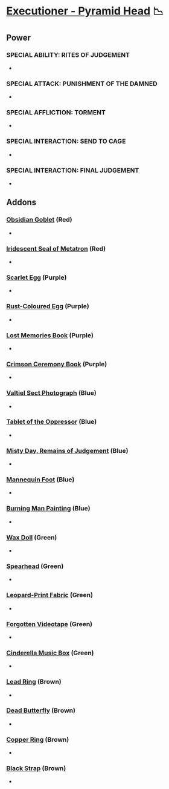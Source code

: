 # [Executioner - Pyramid Head](<https://deadbydaylight.wiki.gg/wiki/Pyramid_Head>) 📉

## Power

### SPECIAL ABILITY: RITES OF JUDGEMENT

-


### SPECIAL ATTACK: PUNISHMENT OF THE DAMNED

-


### SPECIAL AFFLICTION: TORMENT

-


### SPECIAL INTERACTION: SEND TO CAGE

-


### SPECIAL INTERACTION: FINAL JUDGEMENT

-


## Addons

### [Obsidian Goblet](<https://deadbydaylight.wiki.gg/wiki/Obsidian_Goblet>) (Red)

-


### [Iridescent Seal of Metatron](<https://deadbydaylight.wiki.gg/wiki/Iridescent_Seal_of_Metatron>) (Red)

-


### [Scarlet Egg](<https://deadbydaylight.wiki.gg/wiki/Scarlet_Egg>) (Purple)

-


### [Rust-Coloured Egg](<https://deadbydaylight.wiki.gg/wiki/Rust-Coloured_Egg>) (Purple)

-


### [Lost Memories Book](<https://deadbydaylight.wiki.gg/wiki/Lost_Memories_Book>) (Purple)

-


### [Crimson Ceremony Book](<https://deadbydaylight.wiki.gg/wiki/Crimson_Ceremony_Book>) (Purple)

-


### [Valtiel Sect Photograph](<https://deadbydaylight.wiki.gg/wiki/Valtiel_Sect_Photograph>) (Blue)

-


### [Tablet of the Oppressor](<https://deadbydaylight.wiki.gg/wiki/Tablet_of_the_Oppressor>) (Blue)

-


### [Misty Day, Remains of Judgement](<https://deadbydaylight.wiki.gg/wiki/Misty_Day,_Remains_of_Judgement>) (Blue)

-


### [Mannequin Foot](<https://deadbydaylight.wiki.gg/wiki/Mannequin_Foot>) (Blue)

-


### [Burning Man Painting](<https://deadbydaylight.wiki.gg/wiki/Burning_Man_Painting>) (Blue)

-


### [Wax Doll](<https://deadbydaylight.wiki.gg/wiki/Wax_Doll>) (Green)

-


### [Spearhead](<https://deadbydaylight.wiki.gg/wiki/Spearhead>) (Green)

-


### [Leopard-Print Fabric](<https://deadbydaylight.wiki.gg/wiki/Leopard-Print_Fabric>) (Green)

-


### [Forgotten Videotape](<https://deadbydaylight.wiki.gg/wiki/Forgotten_Videotape>) (Green)

-


### [Cinderella Music Box](<https://deadbydaylight.wiki.gg/wiki/Cinderella_Music_Box>) (Green)

-


### [Lead Ring](<https://deadbydaylight.wiki.gg/wiki/Lead_Ring>) (Brown)

-


### [Dead Butterfly](<https://deadbydaylight.wiki.gg/wiki/Dead_Butterfly>) (Brown)

-


### [Copper Ring](<https://deadbydaylight.wiki.gg/wiki/Copper_Ring>) (Brown)

-


### [Black Strap](<https://deadbydaylight.wiki.gg/wiki/Black_Strap>) (Brown)

-
